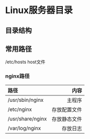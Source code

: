 # Linux服务器目录
## 目录结构
## 常用路径
/etc/hosts host文件
### nginx路径
|  路径 | 内容 |
| :---- | ----: |
|/usr/sbin/nginx|主程序|
|/etc/nginx|存放配置文件|
|/usr/share/nginx|存放静态文件|
|/var/log/nginx|存放日志|